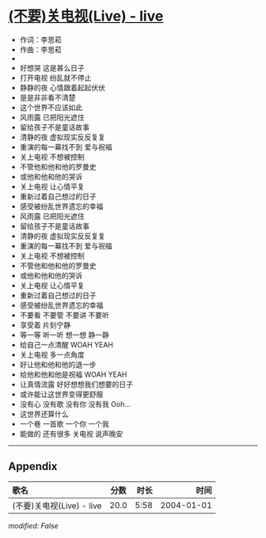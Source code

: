 # [(不要)关电视(Live) - live](https://music.163.com/song?id=66531)

* 作词：李思菘
* 作曲：李思菘
* 
* 好想哭 这是甚么日子
* 打开电视 纷乱就不停止
* 静静的夜 心情跟着起起伏伏
* 是是非非看不清楚
* 这个世界不应该如此
* 风雨露 已把阳光遮住
* 留给孩子不是童话故事
* 清静的夜 虚拟现实反反复复
* 重演的每一幕找不到 爱与祝福
* 关上电视 不想被控制
* 不管他和他和他的罗曼史
* 或他和他和他的哭诉
* 关上电视 让心情平复
* 重新过着自己想过的日子
* 感受被纷乱世界遗忘的幸福
* 风雨露 已把阳光遮住
* 留给孩子不是童话故事
* 清静的夜 虚拟现实反反复复
* 重演的每一幕找不到 爱与祝福
* 关上电视 不想被控制
* 不管他和他和他的罗曼史
* 或他和他和他的哭诉
* 关上电视 让心情平复
* 重新过着自己想过的日子
* 感受被纷乱世界遗忘的幸福
* 不要看 不要管 不要讲 不要听
* 享受着 片刻宁静
* 等一等 听一听 想一想 静一静
* 给自己一点清醒 WOAH YEAH
* 关上电视 多一点角度
* 好让他和他和他的退一步
* 给他和他和他是祝福 WOAH YEAH
* 让真情流露 好好想想我们想要的日子
* 或许能让这世界变得更舒服
* 没有心 没有歌 没有你 没有我 Ooh...
* 这世界还算什么
* 一个巷 一首歌 一个你 一个我
* 能做的 还有很多 关电视 说声晚安


---

## Appendix

|歌名|分数|时长|时间|
|:---|:---:|---:|---:|
|(不要)关电视(Live) - live|20.0|5:58|2004-01-01

*modified: False*
